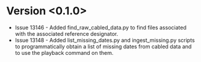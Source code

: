 # Version <0.1.0>

* Issue 13146 - Added find_raw_cabled_data.py to find files associated with the associated reference designator.
* Issue 13148 - Added list_missing_dates.py and ingest_missing.py scripts to programmatically obtain a list of missing dates from cabled data and to use the playback command on them.
